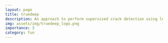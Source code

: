 ```yaml
---
layout: page
title: truedeep
description: An approach to perform supervised crack detection using less data
img: assets/img/truedeep_logo.png
importance: 3
category: fun
---
```


<head>
    <meta charset="UTF-8">
    <meta name="viewport" content="width=device-width, initial-scale=1.0">
    <style>
        .info-box {
            border: 2px solid #3498db; /* Border color */
            padding: 20px; /* Padding inside the box */
            border-radius: 10px; /* Rounded corners */
            box-shadow: 0 4px 8px rgba(0, 0, 0, 0.1); /* Box shadow for a subtle lift */
            max-width: 800px; /* Maximum width of the box */
            text-align: center;
        }

        .info-box p {
            margin: 0; /* Remove default margin for better spacing */
        }
    </style>
</head>

In this discussion, we present an overview on the true image selection algorithms discussed in the <a href="https://authors.elsevier.com/a/1iDcb3PiGTPj8i">published article</a>.


 <div class="info-box">
 <h3><b>Background</b></h3>
        <p>There is significant amount of data consumption in the field on AI. Especially in the context of supervised deep learning algorithms, the
requirement of labeled data is a challenge in multiple domains. This requirement not only introduces high training and annotation costs but
also has a high environmental impact due to the carbon emissions associated with the training. One of the ways to address these issues is
reduction in the data consumption. In this discussion, will will explore the input data space.</p></div>  
<br>

<h3><center><b>Objective</b></center></h3>
Given a dataset, the goal is to select a representative subset which closely resembles the overall dataset distribution. In the context
of 2D vision based tasks, we refer to the corresponding approaches as true image selection algorithms.

<h6><b>Step 1:</b></h6> 

<div class="row justify-content-center">
    <div class="col-sm mt-3 mt-md-0 text-center">
        <div class="img">
            {% include figure.html path="assets/img/td_step1.png" title="example image" class="img-fluid rounded z-depth-1" %}
        </div>
        <div class="caption">
            The figures shows input images, feature extractor and the extracted feature vectors (from left to right)
        </div>
    </div>
</div>

We select a pre-trained model trained on a variety of images to use the feature representation of the input dataset images. The choice of model
depends on the use case.

<h6><b>Step 2:</b></h6> 
<div class="row justify-content-center">
    <div class="col-sm mt-3 mt-md-0 text-center">
        <div class="img">
            {% include figure.html path="assets/img/td_step2.png" title="example image" class="img-fluid rounded z-depth-1" %}
        </div>
        <div class="caption">
            The figures shows feature vectors, PCA block and the corresponding low dimensional representations (from left to right)
        </div>
    </div>
</div>

We obtain a low dimensional representations of the feature vectors obtained from the step 1 using PCA.

<h6><b>Step 3:</b></h6>

<div class="row justify-content-center">
    <div class="col-sm mt-3 mt-md-0 text-center">
        <div class="img">
            {% include figure.html path="assets/img/td_step3.png" title="example image" class="img-fluid rounded z-depth-1" %}
        </div>
        <div class="caption">
            The figures shows all the points from the nth principal component in the format of <x,x>. Representative data samples
            are selected in such a way that is resembles the overall distribution. Blue coloured points are validation samples.
        </div>
    </div>
</div>

Firstly, a principal component is selected in the ascending order of priority. Once the principal component is fixed (say k), we compute the distance of each coordinate (corresponding to each image) from the mean coordinate and compute the root of squaue of each centered coordinate. These coordinates are then split into bins using the <a href="https://matplotlib.org/stable/api/_as_gen/matplotlib.pyplot.hist.html">hist algorithms</a>.

<h6><b>Step 4:</b></h6> 

<div class="row justify-content-center">
    <div class="col-sm mt-3 mt-md-0 text-center">
        <div class="img">
            {% include figure.html path="assets/img/td_step4.gif" title="example image" class="img-fluid rounded z-depth-1" %}
        </div>
        <div class="caption">
            The figures shows all the points from the nth principal component in the format of <x,x>. Representative data samples
            are selected in such a way that is resembles the overall distribution. Blue coloured points are validation samples.
        </div>
    </div>
</div>

We select the representative images from the distribution in a specific dimension. It is to be noted that selecting samples/data points from multiple principal components combined doesn't aid in identifying separate images. For example, the images in one component might be far away but can be closer in another component. Therefore, we give priority of image selection in descending order of principal components. This means that the highest number of samples
can be selected from the first principal component followed by the other principal components.

<h6>Step 4:</h6> Train your model using the representative samples and the corresponding labels.
<h6>Step 5:</h6> Enjoy!


<h2><center>Under Work!!!</center></h2>